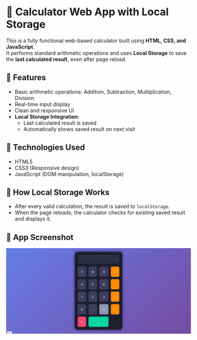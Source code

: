 # 🔢 Calculator Web App with Local Storage

This is a fully functional web-based calculator built using **HTML, CSS, and JavaScript**.  
It performs standard arithmetic operations and uses **Local Storage** to save the **last calculated result**, even after page reload.

## 🚀 Features

- Basic arithmetic operations: Addition, Subtraction, Multiplication, Division
- Real-time input display
- Clean and responsive UI
- **Local Storage Integration**:
  - Last calculated result is saved
  - Automatically shows saved result on next visit

## 🧠 Technologies Used

- HTML5
- CSS3 (Responsive design)
- JavaScript (DOM manipulation, localStorage)

## 💾 How Local Storage Works

- After every valid calculation, the result is saved to `localStorage`.
- When the page reloads, the calculator checks for existing saved result and displays it.

## 📸 App Screenshot

![App Screenshot](./screenshot.png)

